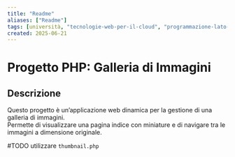 ```yaml
---
title: "Readme"
aliases: ["Readme"]
tags: [università, "tecnologie-web-per-il-cloud", "programmazione-lato-server-e-cgi", "php", "esercizi", "gallery-project-local-thumb", "README"]
created: 2025-06-21
---
```

# Progetto PHP: Galleria di Immagini

## Descrizione

Questo progetto è un’applicazione web dinamica per la gestione di una galleria di immagini.  
Permette di visualizzare una pagina indice con miniature e di navigare tra le immagini a dimensione originale.


#TODO utilizzare `thumbnail.php` 